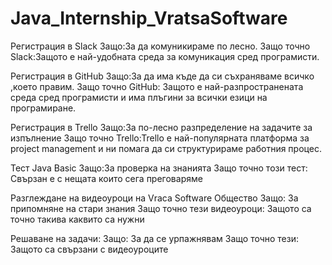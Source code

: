 # Java_Internship_VratsaSoftware

Регистрация в Slack
Защо:За да комуникираме по лесно.
Защо точно Slack:Защото е най-удобната среда за комуникация сред програмисти.

Регистрация в GitHub
Защо:За да има къде да си съхраняваме всичко ,което правим.
Защо точно GitHub: Защото е най-разпространената среда сред програмисти и има плъгини за всички езици на програмиране.

Регистрация в Trello
Защо:За по-лесно разпределение на задачите за изпълнение
Защо точно Trello:Trello е най-популярната платформа за project management и ни помага да си структурираме работния процес. 

Тест Java Basic
Защо:За проверка на знанията
Защо точно този тест: Свързан е с нещата които сега преговаряме

Разглеждане на видеоуроци на Vraca Software Общество
Защо: За припомняне на стари знания
Защо точно тези видеоуроци: Защото са точно такива каквито са нужни

Решаване на задачи:
Защо: За да се урпажнявам
Защо точно тези: Защото са свързани с видеоуроците
